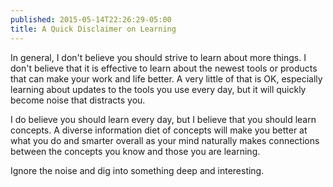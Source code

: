 ```yaml
---
published: 2015-05-14T22:26:29-05:00
title: A Quick Disclaimer on Learning
---
```

In general, I don't believe you should strive to learn about more things. I don't believe that it is effective to learn about the newest tools or products that can make your work and life better. A very little of that is OK, especially learning about updates to the tools you use every day, but it will quickly become noise that distracts you.

I do believe you should learn every day, but I believe that you should learn concepts. A diverse information diet of concepts will make you better at what you do and smarter overall as your mind naturally makes connections between the concepts you know and those you are learning.

Ignore the noise and dig into something deep and interesting.